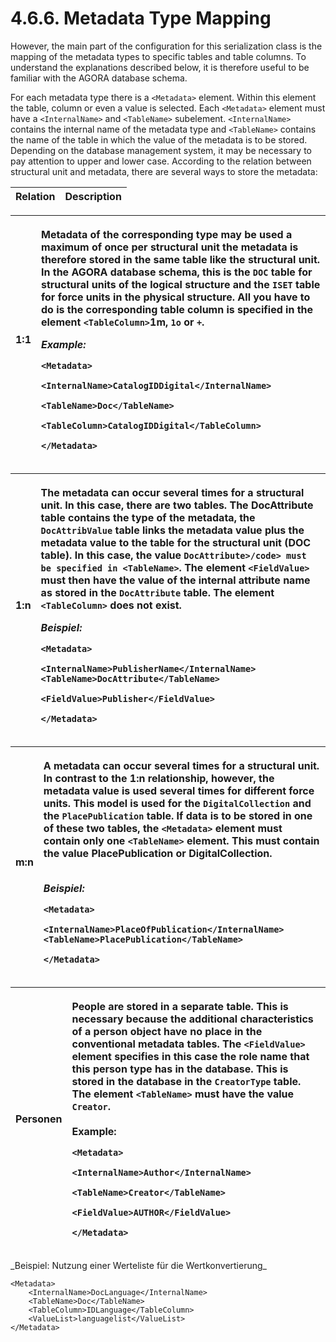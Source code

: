 # 4.6.6. Metadata Type Mapping

However, the main part of the configuration for this serialization class is the mapping of the metadata types to specific tables and table columns. To understand the explanations described below, it is therefore useful to be familiar with the AGORA database schema.

For each metadata type there is a `<Metadata>` element. Within this element the table, column or even a value is selected. Each `<Metadata>` element must have a `<InternalName>` and `<TableName>` subelement. `<InternalName>` contains the internal name of the metadata type and `<TableName>` contains the name of the table in which the value of the metadata is to be stored. Depending on the database management system, it may be necessary to pay attention to upper and lower case. According to the relation between structural unit and metadata, there are several ways to store the metadata:

| Relation | Description |
| :--- | :--- |


<table>
  <thead>
    <tr>
      <th style="text-align:left">1:1</th>
      <th style="text-align:left">
        <p>Metadata of the corresponding type may be used a maximum of once per structural
          unit the metadata is therefore stored in the same table like the structural
          unit. In the AGORA database schema, this is the <code>DOC</code> table for
          structural units of the logical structure and the <code>ISET</code> table
          for force units in the physical structure. All you have to do is the corresponding
          table column is specified in the element <code>&lt;TableColumn&gt;</code>1m, <code>1o</code> or <code>+</code>.</p>
        <p><em>Example:</em>
        </p>
        <p><code>&lt;Metadata&gt;</code>
        </p>
        <p><code>&lt;InternalName&gt;CatalogIDDigital&lt;/InternalName&gt;</code>
        </p>
        <p><code>&lt;TableName&gt;Doc&lt;/TableName&gt;</code>
        </p>
        <p><code>&lt;TableColumn&gt;CatalogIDDigital&lt;/TableColumn&gt;</code>
        </p>
        <p><code>&lt;/Metadata&gt;</code>
        </p>
      </th>
    </tr>
  </thead>
  <tbody></tbody>
</table><table>
  <thead>
    <tr>
      <th style="text-align:left">1:n</th>
      <th style="text-align:left">
        <p>The metadata can occur several times for a structural unit. In this case,
          there are two tables. The DocAttribute table contains the type of the metadata,
          the <code>DocAttribValue</code> table links the metadata value plus the metadata
          value to the table for the structural unit (DOC table). In this case, the
          value <code>DocAttribute&gt;/code&gt; must be specified in &lt;TableName&gt;</code>.
          The element <code>&lt;FieldValue&gt;</code> must then have the value of the
          internal attribute name as stored in the <code>DocAttribute</code> table.
          The element <code>&lt;TableColumn&gt;</code> does not exist.</p>
        <p><em>Beispiel:</em>
        </p>
        <p><code>&lt;Metadata&gt;</code>
        </p>
        <p><code>&lt;InternalName&gt;PublisherName&lt;/InternalName&gt; &lt;TableName&gt;DocAttribute&lt;/TableName&gt;</code>
        </p>
        <p><code>&lt;FieldValue&gt;Publisher&lt;/FieldValue&gt;</code>
        </p>
        <p><code>&lt;/Metadata&gt;</code>
        </p>
      </th>
    </tr>
  </thead>
  <tbody></tbody>
</table><table>
  <thead>
    <tr>
      <th style="text-align:left">m:n</th>
      <th style="text-align:left">
        <p>A metadata can occur several times for a structural unit. In contrast
          to the 1:n relationship, however, the metadata value is used several times
          for different force units. This model is used for the <code>DigitalCollection</code> and
          the <code>PlacePublication</code> table. If data is to be stored in one of
          these two tables, the <code>&lt;Metadata&gt;</code> element must contain
          only one <code>&lt;TableName&gt;</code> element. This must contain the value
          PlacePublication or DigitalCollection.</p>
        <p>
          <br /> <em>Beispiel:</em>
        </p>
        <p><code>&lt;Metadata&gt;</code>
        </p>
        <p><code>&lt;InternalName&gt;PlaceOfPublication&lt;/InternalName&gt; &lt;TableName&gt;PlacePublication&lt;/TableName&gt;</code>
        </p>
        <p><code>&lt;/Metadata&gt;</code>
        </p>
      </th>
    </tr>
  </thead>
  <tbody></tbody>
</table><table>
  <thead>
    <tr>
      <th style="text-align:left">Personen</th>
      <th style="text-align:left">
        <p>People are stored in a separate table. This is necessary because the additional
          characteristics of a person object have no place in the conventional metadata
          tables. The <code>&lt;FieldValue&gt;</code> element specifies in this case
          the role name that this person type has in the database. This is stored
          in the database in the <code>CreatorType</code> table. The element <code>&lt;TableName&gt;</code> must
          have the value <code>Creator</code>.
          <br />
          <br />Example:</p>
        <p><code>&lt;Metadata&gt;</code>
        </p>
        <p><code>&lt;InternalName&gt;Author&lt;/InternalName&gt;</code>
        </p>
        <p><code>&lt;TableName&gt;Creator&lt;/TableName&gt;</code>
        </p>
        <p><code>&lt;FieldValue&gt;AUTHOR&lt;/FieldValue&gt;</code>
        </p>
        <p><code>&lt;/Metadata&gt;</code>
        </p>
      </th>
    </tr>
  </thead>
  <tbody></tbody>
</table>_Beispiel: Nutzung einer Werteliste für die Wertkonvertierung_

```markup
<Metadata>
    <InternalName>DocLanguage</InternalName>
    <TableName>Doc</TableName>
    <TableColumn>IDLanguage</TableColumn>
    <ValueList>languagelist</ValueList>
</Metadata>
```

